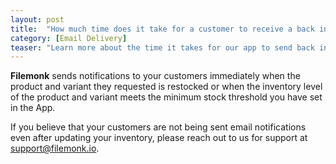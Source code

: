 ```yaml
---
layout: post
title:  "How much time does it take for a customer to receive a back in stock notification?"
category: [Email Delivery]
teaser: "Learn more about the time it takes for our app to send back in stock notifications to your customers"
---
```

**Filemonk** sends notifications to your customers immediately when the product and variant they requested is restocked or when the inventory level of the product and variant meets the minimum stock threshold you have set in the App.

If you believe that your customers are not being sent email notifications even after updating your inventory, please reach out to us for support at <a href="mailto:support@filemonk.io">support@filemonk.io</a>.
